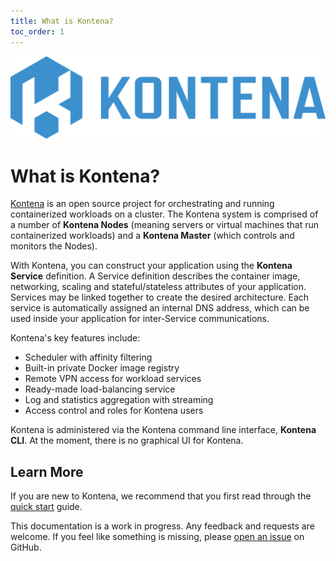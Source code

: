 ```yaml
---
title: What is Kontena?
toc_order: 1
---
```


![logo](images/logo.png)

# What is Kontena?

[Kontena](http://www.kontena.io) is an open source project for orchestrating and running containerized workloads on a cluster. The Kontena system is comprised of a number of **Kontena Nodes** (meaning servers or virtual machines that run containerized workloads) and a **Kontena Master** (which controls and monitors the Nodes).

With Kontena, you can construct your application using the **Kontena Service** definition. A Service definition describes the container image, networking, scaling and stateful/stateless attributes of your application. Services may be linked together to create the desired architecture. Each service is automatically assigned an internal DNS address, which can be used inside your application for inter-Service communications.

Kontena's key features include:
* Scheduler with affinity filtering
* Built-in private Docker image registry
* Remote VPN access for workload services
* Ready-made load-balancing service
* Log and statistics aggregation with streaming
* Access control and roles for Kontena users

Kontena is administered via the Kontena command line interface, **Kontena CLI**. At the moment, there is no graphical UI for Kontena.

## Learn More

If you are new to Kontena, we recommend that you first read through the [quick start](getting-started/quick-start.md) guide.

This documentation is a work in progress. Any feedback and requests are welcome. If you feel like something is
missing, please [open an issue](https://github.com/kontena/kontena/issues) on GitHub.
